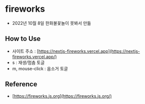 # fireworks

- 2022년 10월 8일 한화불꽃놀이 못봐서 만듦

## How to Use
- 사이트 주소 : [https://nextjs-fireworks.vercel.app](https://nextjs-fireworks.vercel.app/)
- s : 재생/멈춤 토글
- m, mouse-click : 음소거 토글

## Reference
- [https://fireworks.js.org](https://fireworks.js.org/)
